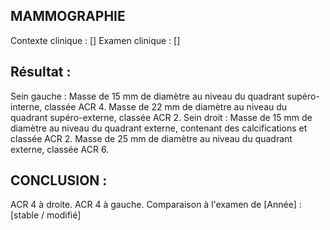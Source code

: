 ## MAMMOGRAPHIE
Contexte clinique : []
Examen clinique : []

## Résultat :
Sein gauche : Masse de 15 mm de diamètre au niveau du quadrant supéro-interne, classée ACR 4. Masse de 22 mm de diamètre au niveau du quadrant supéro-externe, classée ACR 2.
Sein droit : Masse de 15 mm de diamètre au niveau du quadrant externe, contenant des calcifications et classée ACR 2. Masse de 25 mm de diamètre au niveau du quadrant externe, classée ACR 6.

## CONCLUSION :
ACR 4 à droite.
ACR 4 à gauche.
Comparaison à l'examen de [Année] : [stable / modifié]
